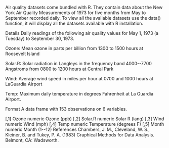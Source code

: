 Air quality datasets come bundled with R. They contain data about the New York Air Quality Measurements of 1973 for five months from May to September recorded daily. To view all the available datasets use the data() function, it will display all the datasets available with R installation.

Details
Daily readings of the following air quality values for May 1, 1973 (a Tuesday) to September 30, 1973.

Ozone: Mean ozone in parts per billion from 1300 to 1500 hours at Roosevelt Island

Solar.R: Solar radiation in Langleys in the frequency band 4000--7700 Angstroms from 0800 to 1200 hours at Central Park

Wind: Average wind speed in miles per hour at 0700 and 1000 hours at LaGuardia Airport

Temp: Maximum daily temperature in degrees Fahrenheit at La Guardia Airport.

Format
A data frame with 153 observations on 6 variables.


[,1]	Ozone	numeric	Ozone (ppb)
[,2]	Solar.R	numeric	Solar R (lang)
[,3]	Wind	numeric	Wind (mph)
[,4]	Temp	numeric	Temperature (degrees F)
[,5]	Month	numeric	Month (1--12)
References
Chambers, J. M., Cleveland, W. S., Kleiner, B. and Tukey, P. A. (1983) Graphical Methods for Data Analysis. Belmont, CA: Wadsworth.